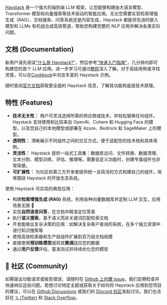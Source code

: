 [Haystack](https://haystack.deepset.ai/) 是一个强大的端到端 LLM 框架，让您能够构建由大语言模型、Transformer 模型和向量搜索等技术驱动的智能应用。无论您需要实现检索增强生成（RAG）、文档搜索、问答系统还是内容生成，Haystack 都能将先进的嵌入模型和 LLMs 有机组合成高效管道，帮助您构建完整的 NLP 应用并解决各类实际问题。

## 文档 (Documentation)

新用户请先阅读["什么是 Haystack?"](https://haystack.deepset.ai/overview/intro)，然后参考["快速入门指南"](https://haystack.deepset.ai/overview/quick-start)，几分钟内即可构建您的首个 LLM 应用。进一步学习可通过[教程](https://haystack.deepset.ai/tutorials)深入了解。对于高级用例或寻找灵感，可以在[Cookbook](https://haystack.deepset.ai/cookbook)中浏览丰富的 Haystack 示例。

随时查阅[官方文档](https://docs.haystack.deepset.ai/docs/intro)获取更全面的 Haystack 信息，了解其功能和底层技术原理。

## 特性 (Features)

- **技术无关性：** 用户可灵活选择所需的供应商或技术，并轻松替换任何组件。Haystack 支持使用和比较来自 OpenAI、Cohere 和 Hugging Face 的模型，以及您自己的本地模型或部署在 Azure、Bedrock 和 SageMaker 上的模型。
- **透明性：** 清晰展示不同组件之间的交互方式，便于适配您的技术栈和具体用例。
- **灵活性：** Haystack 提供一站式工具集：数据库访问、文件转换、数据清理、文本分割、模型训练、评估、推理等。需要自定义功能时，创建专属组件也非常简便。
- **可扩展性：** 为社区和第三方开发者提供统一且简洁的方式构建自己的组件，培育围绕 Haystack 的开放生态系统。

使用 Haystack 可实现的典型应用：

- 构建**检索增强生成 (RAG)** 系统，利用各种向量数据库并定制 LLM 交互，应用场景无限 🚀
- 实现**自然语言问答**，在文档中精准定位答案
- 执行**语义搜索**，基于语义而非关键词匹配检索文档
- 开发能做出复杂决策的应用：如解决复杂客户查询的系统，在多个独立资源中进行知识搜索等
- 使用高效检索器和生产级组件扩展到百万级文档规模
- 直接使用**预训练模型**或将其**微调**适应您的数据
- 通过**用户反馈**评估、基准测试并持续优化您的模型

## 🖖 社区 (Community)

如需提出功能请求或报告错误，请随时在 [Github 上创建 issue](https://github.com/deepset-ai/haystack/issues)。我们定期检查并快速响应这些问题。若想讨论特定主题或获取关于如何将 Haystack 应用到您项目的建议，可以在 [Github Discussions](https://github.com/deepset-ai/haystack/discussions) 或我们的 [Discord 社区](https://discord.com/invite/VBpFzsgRVF)发起讨论。我们也活跃在 [𝕏 (Twitter)](https://twitter.com/haystack_ai) 和 [Stack Overflow](https://stackoverflow.com/questions/tagged/haystack)。
